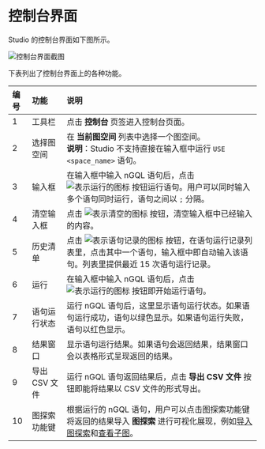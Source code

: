 # 控制台界面

Studio 的控制台界面如下图所示。

![控制台界面截图](../figs/st-ug-055-1.png "控制台")

下表列出了控制台界面上的各种功能。

| 编号  |  功能 | 说明  |
| :-- | :--|   :--   |
|  1  |  工具栏   |  点击 **控制台** 页签进入控制台页面。 |
|  2  |  选择图空间  | 在 **当前图空间** 列表中选择一个图空间。 <br/> **说明**：Studio 不支持直接在输入框中运行 `USE <space_name>` 语句。  |
|  3  |  输入框   |  在输入框中输入 nGQL 语句后，点击 ![表示运行的图标](../figs/st-ug-008.png "运行按钮") 按钮运行语句。用户可以同时输入多个语句同时运行，语句之间以 `;` 分隔。
|  4  |  清空输入框  | 点击 ![表示清空的图标](../figs/st-ug-056.png "清空按钮") 按钮，清空输入框中已经输入的内容。   |
|  5  |  历史清单   |  点击 ![表示语句记录的图标](../figs/st-ug-057.png "查看语句记录") 按钮，在语句运行记录列表里，点击其中一个语句，输入框中即自动输入该语句。列表里提供最近 15 次语句运行记录。  |
|  6  |  运行  |  在输入框中输入 nGQL 语句后，点击 ![表示运行的图标](../figs/st-ug-008.png "运行按钮") 按钮即开始运行语句。   |
|  7  |  语句运行状态   |  运行 nGQL 语句后，这里显示语句运行状态。如果语句运行成功，语句以绿色显示。如果语句运行失败，语句以红色显示。   |
|  8  |  结果窗口 |  显示语句运行结果。如果语句会返回结果，结果窗口会以表格形式呈现返回的结果。 |
|  9  |  导出 CSV 文件 |  运行 nGQL 语句返回结果后，点击 **导出 CSV 文件** 按钮即能将结果以 CSV 文件的形式导出。   |
|  10 |  图探索功能键   |  根据运行的 nGQL 语句，用户可以点击图探索功能键将返回的结果导入 **图探索** 进行可视化展现，例如[导入图探索](st-ug-open-in-explore.md)和[查看子图](st-ug-visualize-subgraph.md)。  |
